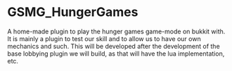 GSMG_HungerGames
================

A home-made plugin to play the hunger games game-mode on bukkit with. It is mainly a plugin to test our skill and to allow us to have our own mechanics and such. This will be developed after the development of the base lobbying plugin we will build, as that will have the lua implementation, etc.

